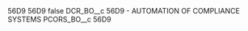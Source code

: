 <?xml version="1.0" encoding="UTF-8"?>
<CustomMetadata xmlns="http://soap.sforce.com/2006/04/metadata" xmlns:xsi="http://www.w3.org/2001/XMLSchema-instance" xmlns:xsd="http://www.w3.org/2001/XMLSchema">
    <description>56D9</description>
    <label>56D9</label>
    <protected>false</protected>
    <values>
        <field>DCR_BO__c</field>
        <value xsi:type="xsd:string">56D9 - AUTOMATION OF COMPLIANCE SYSTEMS</value>
    </values>
    <values>
        <field>PCORS_BO__c</field>
        <value xsi:type="xsd:string">56D9</value>
    </values>
</CustomMetadata>
